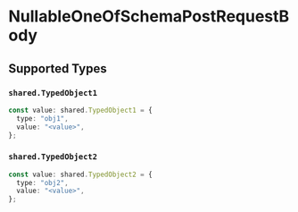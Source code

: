 # NullableOneOfSchemaPostRequestBody


## Supported Types

### `shared.TypedObject1`

```typescript
const value: shared.TypedObject1 = {
  type: "obj1",
  value: "<value>",
};
```

### `shared.TypedObject2`

```typescript
const value: shared.TypedObject2 = {
  type: "obj2",
  value: "<value>",
};
```

